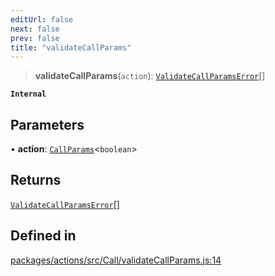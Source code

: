 ```yaml
---
editUrl: false
next: false
prev: false
title: "validateCallParams"
---
```


> **validateCallParams**(`action`): [`ValidateCallParamsError`](/reference/tevm/actions/type-aliases/validatecallparamserror/)[]

**`Internal`**

## Parameters

• **action**: [`CallParams`](/reference/tevm/actions/type-aliases/callparams/)\<`boolean`\>

## Returns

[`ValidateCallParamsError`](/reference/tevm/actions/type-aliases/validatecallparamserror/)[]

## Defined in

[packages/actions/src/Call/validateCallParams.js:14](https://github.com/evmts/tevm-monorepo/blob/main/packages/actions/src/Call/validateCallParams.js#L14)
